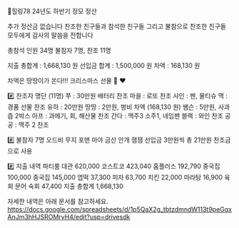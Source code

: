 🌈힐링78 24년도 하반기 정모 정산

추가 정산금 없습니다
찬조한 친구들과 참석한 친구들
그리고 불참으로 찬조한 친구들
모두에게 감사의 말씀을 전합니다

총참석 인원 34명
불참자 7명, 찬조 11명

지출 총합계 : 1,668,130 원
선입금 합계 : 1,500,000 원
차액 : 168,130 원

차액은 땅땅이가 쏜다!!!
크리스마스 선물 🎁 ❤️

#️⃣ 찬조자 명단 (11명)
쭈 : 30만원 배터리 찬조
마을 : 로또 찬조
샤인 : 펜, 물티슈
맥 : 경품 선물 찬조
유하 : 20만원
땅땅 : 2만원, 벙비 차액 (168,130 원)
쌤슨 : 5만원, 사과즙 2박스
아프 : 과메기, 회, 해산물 찬조
간다 : 맥주3 소주1, 네임펜
블랙 : 와인 찬조
공공 : 맥주 2 찬조

#️⃣ 불참자 7명
오드비 무지 포맨 마야 금산 안개 잼잼
선입금 3만원씩 총 21만원 찬조금으로 사용

#️⃣ 지출 내역
파티룸 대관 620,000
코스트코 423,040
홈플러스 192,790
중국집 100,000
중국집 145,000
엽떡 37,300
피자 63,700
치킨 22,000
마라탕 16,900
육회 문어 숙회 47,400
지출 총합계 1,668,130

자세한 내역은 아래 문서를 참고하세요.
https://docs.google.com/spreadsheets/d/1p5QaX2g_tbtzdmndW113t9peGqxAnJm3hHJSROMryH4/edit?usp=drivesdk
